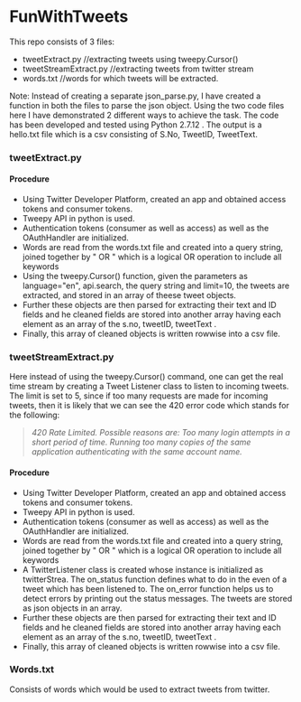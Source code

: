 # FunWithTweets

This repo consists of 3 files:
 - tweetExtract.py //extracting tweets using tweepy.Cursor()
 - tweetStreamExtract.py //extracting tweets from twitter stream
 - words.txt //words for which tweets will be extracted.
 
 Note: Instead of creating a separate json_parse.py, I have created a function in both the files to parse the json object.
 Using the two code files here I have demonstrated 2 different ways to achieve the task. The code has been developed and tested using Python 2.7.12 . The output is a hello.txt file which is a csv consisting of S.No, TweetID, TweetText.
 
 ### tweetExtract.py
 
#### Procedure

- Using Twitter Developer Platform, created an app and obtained access tokens and consumer tokens.
- Tweepy API in python is used.
- Authentication tokens (consumer as well as access) as well as the OAuthHandler are initialized.
- Words are read from the words.txt file and created into a query string, joined together by " OR " which is a logical OR operation to include all keywords
- Using the tweepy.Cursor() function, given the parameters as language="en", api.search, the query string and limit=10, the tweets are extracted, and stored in an array of theese tweet objects.
- Further these objects are then parsed for extracting their text and ID fields and he cleaned fields are stored into another array having each element as an array of the s.no, tweetID, tweetText .
- Finally, this array of cleaned objects is written rowwise into a csv file.

 ### tweetStreamExtract.py
 Here instead of using the tweepy.Cursor() command, one can get the real time stream by creating a Tweet Listener class to listen to incoming tweets. The limit is set to 5, since if too many requests are made for incoming tweets, then it is likely that we can see the 420 error code  which stands for the following:
 > *420
Rate Limited. Possible reasons are: Too many login attempts in a short period of time. Running too many copies of the same application authenticating with the same account name.*

#### Procedure

- Using Twitter Developer Platform, created an app and obtained access tokens and consumer tokens.
- Tweepy API in python is used.
- Authentication tokens (consumer as well as access) as well as the OAuthHandler are initialized.
- Words are read from the words.txt file and created into a query string, joined together by " OR " which is a logical OR operation to include all keywords
- A TwitterListener class is created whose instance is initialized as twitterStrea. The on_status function defines what to do in the even of a tweet which has been listened to. The on_error function helps us to detect errors by printing out the status messages. The tweets are stored as json objects in an array.
- Further these objects are then parsed for extracting their text and ID fields and he cleaned fields are stored into another array having each element as an array of the s.no, tweetID, tweetText .
- Finally, this array of cleaned objects is written rowwise into a csv file.

### Words.txt
Consists of words which would be used to extract tweets from twitter.
